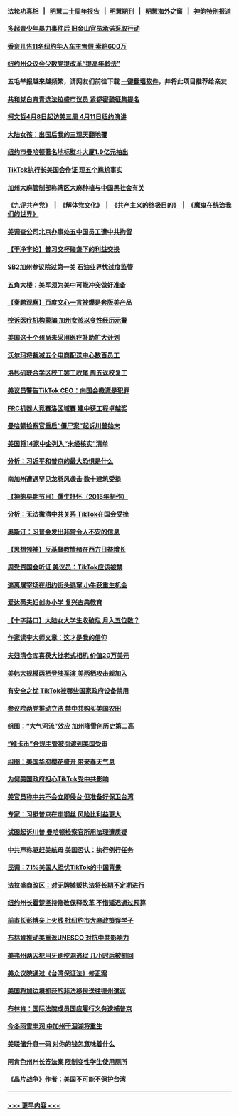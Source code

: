 #### [法轮功真相](https://github.com/gfw-breaker/truth/blob/master/README.md?t=0) &nbsp;&nbsp;|&nbsp;&nbsp; [明慧二十周年报告](https://github.com/gfw-breaker/mh-reports/blob/master/README.md?t=0) &nbsp;&nbsp;|&nbsp;&nbsp;[明慧期刊](https://github.com/gfw-breaker/mh-qikan) &nbsp;&nbsp;|&nbsp;&nbsp; [明慧海外之窗](https://github.com/gfw-breaker/mh-news/blob/master/README.md?t=0) &nbsp;&nbsp;|&nbsp;&nbsp; [神韵特别报道](https://github.com/gfw-breaker/mh-news/blob/master/shenyun.md?t=0)
#### [多起青少年暴力事件后 旧金山官员承诺采取行动](../pages/nsc412/n13957470.md?t=03241543) 
#### [香奈儿告11名纽约华人车主售假 索赔600万](../pages/nsc412/n13957344.md?t=03241543) 
#### [纽约州众议会少数党提改革“提高年龄法”](../pages/nsc412/n13957306.md?t=03241543) 
#### 五毛举报越来越频繁，请网友们前往下载 [一键翻墙软件](https://github.com/gfw-breaker/ssr-accounts)，并将此项目推荐给亲友
#### [共和党白育青选法拉盛市议员 紧锣密鼓征集提名](../pages/nsc412/n13957342.md?t=03241543) 
#### [柯文哲4月8日起访美三周 4月11日纽约演讲](../pages/nsc412/n13957318.md?t=03241543) 
#### [大陆女孩：出国后我的三观天翻地覆](../pages/nsc412/n13957356.md?t=03241543) 
#### [纽约市曼哈顿著名地标熨斗大厦1.9亿元拍出](../pages/nsc412/n13957313.md?t=03241543) 
#### [TikTok执行长美国会作证 现五个尴尬事实](../pages/nsc412/n13957300.md?t=03241543) 
#### [加州大麻管制部称湾区大麻种植与中国黑社会有关](../pages/nsc412/n13957423.md?t=03241543) 
#### [《九评共产党》](https://github.com/begood0513/9ping.md/blob/master/README.md) &nbsp;|&nbsp; [《解体党文化》](../../../../jtdwh.md/blob/master/README.md)  &nbsp;|&nbsp; [《共产主义的终极目的》](../../../../gczydzjmd.md/blob/master/README.md) &nbsp;|&nbsp; [《魔鬼在统治我们的世界》](../../../../mgztzwmdsj.md/blob/master/README.md) 
#### [美调查公司北京办事处五中国员工遭中共拘留](../pages/nsc412/n13957275.md?t=03241543) 
#### [【干净宇论】普习交杯碰盏下的利益交换](../pages/nsc412/n13957030.md?t=03241543) 
#### [SB2加州参议院过第一关 石油业界忧过度监管](../pages/nsc412/n13957362.md?t=03241543) 
#### [五角大楼：美军须为美中可能冲突做好准备](../pages/nsc412/n13957193.md?t=03241543) 
#### [【秦鹏观察】百度文心一言被爆是套版美产品](../pages/nsc412/n13957205.md?t=03241543) 
#### [控诉医疗机构蒙骗 加州女孩以变性经历示警](../pages/nsc412/n13957015.md?t=03241543) 
#### [美国这十个州尚未采用医疗补助扩大计划](../pages/nsc412/n13957162.md?t=03241543) 
#### [沃尔玛将裁减五个电商配送中心数百员工](../pages/nsc412/n13957135.md?t=03241543) 
#### [洛杉矶联合学区校工罢工收尾 周五返校复工](../pages/nsc412/n13957160.md?t=03241543) 
#### [美议员警告TikTok CEO：向国会撒谎是犯罪](../pages/nsc412/n13957124.md?t=03241543) 
#### [FRC机器人竞赛洛区域赛 建中获工程卓越奖](../pages/nsc412/n13957144.md?t=03241543) 
#### [曼哈顿检察官重启“僵尸案”起诉川普始末](../pages/nsc412/n13957014.md?t=03241543) 
#### [美国将14家中企列入“未经核实”清单](../pages/nsc412/n13956999.md?t=03241543) 
#### [分析：习近平和普京的最大恐惧是什么](../pages/nsc412/n13957023.md?t=03241543) 
#### [南加州遭遇罕见龙卷风袭击 数十建筑受损](../pages/nsc412/n13957131.md?t=03241543) 
#### [【神韵早期节目】儒生抒怀（2015年制作）](../pages/nsc412/n13957046.md?t=03241543) 
#### [分析：无法撇清中共关系 TikTok在国会受挫](../pages/nsc412/n13957056.md?t=03241543) 
#### [奥斯汀：习普会发出非常令人不安的信息](../pages/nsc412/n13957032.md?t=03241543) 
#### [【思想领袖】反基督教情绪在西方日益增长](../pages/nsc412/n13934326.md?t=03241543) 
#### [周受资国会听证 美议员：TikTok应该被禁](../pages/nsc412/n13956957.md?t=03241543) 
#### [逃离屠宰场在纽约街头逃窜 小牛获重生机会](../pages/nsc412/n13956964.md?t=03241543) 
#### [爱达荷夫妇创办小学 复兴古典教育](../pages/nsc412/n13955178.md?t=03241543) 
#### [【十字路口】大陆女大学生收破烂 月入五位数？](../pages/nsc412/n13956951.md?t=03241543) 
#### [作家读李大师文章：这才是我的信仰](../pages/nsc412/n13956221.md?t=03241543) 
#### [夫妇清仓库喜获大批老式相机 价值20万美元](../pages/nsc412/n13956589.md?t=03241543) 
#### [美韩大规模两栖登陆军演 美两栖攻击舰加入](../pages/nsc412/n13956791.md?t=03241543) 
#### [有安全之忧 TikTok被哪些国家政府设备禁用](../pages/nsc412/n13956948.md?t=03241543) 
#### [参议院两党推动立法 禁中共购买美国农田](../pages/nsc412/n13956955.md?t=03241543) 
#### [组图：“大气河流”效应 加州降雪创历史第二高](../pages/nsc412/n13956690.md?t=03241543) 
#### [“维卡币”合规主管被引渡到美国受审](../pages/nsc412/n13956435.md?t=03241543) 
#### [组图：美国华府樱花盛开 带来春天气息](../pages/nsc412/n13956796.md?t=03241543) 
#### [为何美国政府担心TikTok受中共影响](../pages/nsc412/n13956931.md?t=03241543) 
#### [美官员称中共不会立即侵台 但准备好保卫台湾](../pages/nsc412/n13956732.md?t=03241543) 
#### [专家：习挺普京在走钢丝 风险比利益更大](../pages/nsc412/n13956139.md?t=03241543) 
#### [试图起诉川普 曼哈顿检察官所用法理遭质疑](../pages/nsc412/n13956260.md?t=03241543) 
#### [中共声称驱赶美航母 美国否认：执行例行任务](../pages/nsc412/n13956680.md?t=03241543) 
#### [民调：71%美国人担忧TikTok的中国背景](../pages/nsc412/n13956648.md?t=03241543) 
#### [法拉盛商改区：对无牌摊贩执法将长期不定期进行](../pages/nsc412/n13956470.md?t=03241543) 
#### [纽约州长霍楚坚持修改保释改革 不惜延迟通过预算](../pages/nsc412/n13956455.md?t=03241543) 
#### [前市长彭博亲上火线 批纽约市大麻政策误学子](../pages/nsc412/n13956472.md?t=03241543) 
#### [布林肯推动美重返UNESCO 对抗中共影响力](../pages/nsc412/n13956536.md?t=03241543) 
#### [美弗州两囚犯用牙刷挖洞逃狱 几小时后被抓回](../pages/nsc412/n13956414.md?t=03241543) 
#### [美众议院通过《台湾保证法》修正案](../pages/nsc412/n13956411.md?t=03241543) 
#### [美国将加边境抓获的非法移民送往德州遣返](../pages/nsc412/n13956334.md?t=03241543) 
#### [布林肯：国际法院成员国应履行义务逮捕普京](../pages/nsc412/n13956397.md?t=03241543) 
#### [今冬雨雪丰润 中加州干涸湖将重生](../pages/nsc412/n13956366.md?t=03241543) 
#### [美联储升息一码 对你的钱包意味着什么](../pages/nsc412/n13956303.md?t=03241543) 
#### [阿肯色州州长签法案 限制变性学生使用厕所](../pages/nsc412/n13956282.md?t=03241543) 
#### [《晶片战争》作者：美国不可能不保护台湾](../pages/nsc412/n13956329.md?t=03241543) 

----
#### [ >>> 更早内容 <<< ](../indexes/nsc412-earlier.md)
